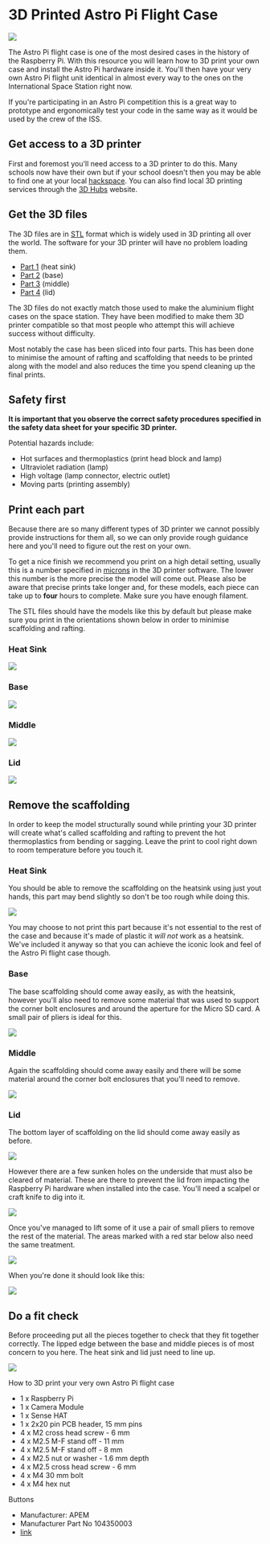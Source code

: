 # 3D Printed Astro Pi Flight Case

![](cover.png)

The Astro Pi flight case is one of the most desired cases in the history of the Raspberry Pi. With this resource you will learn how to 3D print your own case and install the Astro Pi hardware inside it. You'll then have your very own Astro Pi flight unit identical in almost every way to the ones on the International Space Station right now.

If you're participating in an Astro Pi competition this is a great way to prototype and ergonomically test your code in the same way as it would be used by the crew of the ISS.

## Get access to a 3D printer

First and foremost you'll need access to a 3D printer to do this. Many schools now have their own but if your school doesn't then you may be able to find one at your local [hackspace](http://www.hackspace.org.uk/wiki/Main_Page). You can also find local 3D printing services through the [3D Hubs](https://www.3dhubs.com/) website.

## Get the 3D files

The 3D files are in [STL](https://en.wikipedia.org/wiki/STL_%28file_format%29) format which is widely used in 3D printing all over the world. The software for your 3D printer will have no problem loading them.

- [Part 1](https://github.com/raspberrypilearning/3d-printed-astro-pi-flight-case/raw/master/STL/Astro_Pi_Enclosure_3D_PRINT_SECTION_1%20V1.STL) (heat sink)
- [Part 2](https://github.com/raspberrypilearning/3d-printed-astro-pi-flight-case/raw/master/STL/Astro_Pi_Enclosure_3D_PRINT_SECTION_2%20V1.STL) (base)
- [Part 3](https://github.com/raspberrypilearning/3d-printed-astro-pi-flight-case/raw/master/STL/Astro_Pi_Enclosure_3D_PRINT_SECTION_3%20V1.STL) (middle)
- [Part 4](https://github.com/raspberrypilearning/3d-printed-astro-pi-flight-case/raw/master/STL/Astro_Pi_Enclosure_3D_PRINT_SECTION_4%20V1.STL) (lid)

The 3D files do not exactly match those used to make the aluminium flight cases on the space station. They have been modified to make them 3D printer compatible so that most people who attempt this will achieve success without difficulty.

Most notably the case has been sliced into four parts. This has been done to minimise the amount of rafting and scaffolding that needs to be printed along with the model and also reduces the time you spend cleaning up the final prints.

## Safety first

**It is important that you observe the correct safety procedures specified in the safety data sheet for your specific 3D printer.**

Potential hazards include:

- Hot surfaces and thermoplastics (print head block and lamp)
- Ultraviolet radiation (lamp)
- High voltage (lamp connector, electric outlet)
- Moving parts (printing assembly)

## Print each part

Because there are so many different types of 3D printer we cannot possibly provide instructions for them all, so we can only provide rough guidance here and you'll need to figure out the rest on your own.

To get a nice finish we recommend you print on a high detail setting, usually this is a number specified in [microns](https://en.wikipedia.org/wiki/Micrometre) in the 3D printer software. The lower this number is the more precise the model will come out. Please also be aware that precise prints take longer and, for these models, each piece can take up to **four** hours to complete. Make sure you have enough filament.

The STL files should have the models like this by default but please make sure you print in the orientations shown below in order to minimise scaffolding and rafting. 

### Heat Sink

![](images/raw_print_heatsink.png)

### Base

![](images/raw_print_base.png)

### Middle

![](images/raw_print_middle.png)

### Lid

![](images/raw_print_lid.png)

## Remove the scaffolding

In order to keep the model structurally sound while printing your 3D printer will create what's called scaffolding and rafting to prevent the hot thermoplastics from bending or sagging. Leave the print to cool right down to room temperature before you touch it.

### Heat Sink

You should be able to remove the scaffolding on the heatsink using just yout hands, this part may bend slightly so don't be too rough while doing this.

![](images/scaff_heatsink.png)

You may choose to not print this part because it's not essential to the rest of the case and because it's made of plastic it *will not* work as a heatsink. We've included it anyway so that you can achieve the iconic look and feel of the Astro Pi flight case though.

### Base

The base scaffolding should come away easily, as with the heatsink, however you'll also need to remove some material that was used to support the corner bolt enclosures and around the aperture for the Micro SD card. A small pair of pliers is ideal for this.

![](images/scaff_base.png)

### Middle

Again the scaffolding should come away easily and there will be some material around the corner bolt enclosures that you'll need to remove.

![](images/scaff_middle.png)

### Lid

The bottom layer of scaffolding on the lid should come away easily as before.

![](images/scaff_lid1.png)

However there are a few sunken holes on the underside that must also be cleared of material. These are there to prevent the lid from impacting the Raspberry Pi hardware when installed into the case. You'll need a scalpel or craft knife to dig into it.

![](images/scaff_lid2.png)

Once you've managed to lift some of it use a pair of small pliers to remove the rest of the material. The areas marked with a red star below also need the same treatment.

![](images/scaff_lid3.png)

When you're done it should look like this:

![](images/scaff_lid4.png)

## Do a fit check

Before proceeding put all the pieces together to check that they fit together correctly. The lipped edge between the base and middle pieces is of most concern to you here. The heat sink and lid just need to line up.

![](images/fit_check.png)

How to 3D print your very own Astro Pi flight case

- 1 x Raspberry Pi
- 1 x Camera Module
- 1 x Sense HAT
- 1 x 2x20 pin PCB header, 15 mm pins
- 4 x M2 cross head screw - 6 mm
- 4 x M2.5 M-F stand off - 11 mm
- 4 x M2.5 M-F stand off - 8 mm
- 4 x M2.5 nut or washer - 1.6 mm depth
- 4 x M2.5 cross head screw - 6 mm
- 4 x M4 30 mm bolt
- 4 x M4 hex nut

Buttons

- Manufacturer: APEM
- Manufacturer Part No 104350003
- [link](http://uk.farnell.com/apem/104350003/switch-spdt-3a-24vdc-tht/dp/1086639)
